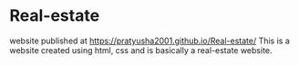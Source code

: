 # Real-estate
website published at https://pratyusha2001.github.io/Real-estate/
This is a website created using html, css and is basically a real-estate website.
